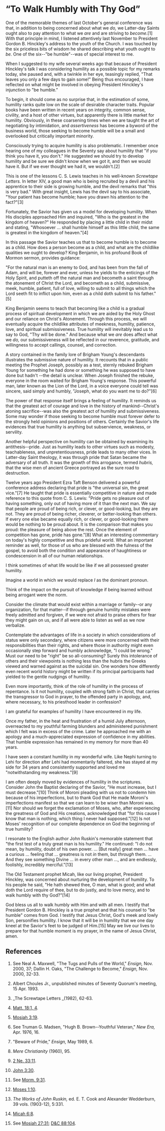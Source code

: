 # “To Walk Humbly with Thy God”

One of the memorable themes of last October's general conference was that, in
addition to being concerned about what we _do,_ we Latter-day Saints ought
also to pay attention to what we _are_ and are striving to _become._[1] With
that principle in mind, I listened attentively last November to President
Gordon B. Hinckley's address to the youth of the Church. I was touched by the
six priceless bits of wisdom he shared describing what youth ought to _be._
One of the six--"be humble"--was of special interest to me.

When I suggested to my wife several weeks ago that because of President
Hinckley's talk I was considering humility as a possible topic for my remarks
today, she paused and, with a twinkle in her eye, teasingly replied, "That
leaves you only a few days to gain some!" Being thus encouraged, I have
reflected on what might be involved in obeying President Hinckley's injunction
to "be humble."

To begin, it should come as no surprise that, in the estimation of some,
humility ranks quite low on the scale of desirable character traits. Popular
books have been written in recent years on integrity, common sense, civility,
and a host of other virtues, but apparently there is little market for
humility. Obviously, in these coarsening times when we are taught the art of
negotiating by intimidation, and _assertiveness_ has become a byword of the
business world, those seeking to become humble will be a small and overlooked
but critically important minority.

Consciously trying to acquire humility is also problematic. I remember once
hearing one of my colleagues in the Seventy say about humility that "if you
think you have it, you don't." He suggested we should try to develop humility
and be sure we didn't know when we got it, and then we would have it. But if
we ever thought we had it, we wouldn't.[2]

This is one of the lessons C. S. Lewis teaches in his well-known _Screwtape
Letters._ In letter XIV, a good man who is being recruited by a devil and his
apprentice to their side is growing humble, and the devil remarks that "this
is very bad." With great insight, Lewis has the devil say to his associate,
"Your patient has become humble; have you drawn his attention to the fact?"[3]

Fortunately, the Savior has given us a model for developing humility. When His
disciples approached Him and inquired, "Who is the greatest in the kingdom of
heaven?" He responded by placing a little child in their midst and stating,
"Whosoever ... shall humble himself as this little child, the same is greatest
in the kingdom of heaven."[4]

In this passage the Savior teaches us that to become humble is to become as a
child. How does a person become as a child, and what are the childlike
qualities we ought to develop? King Benjamin, in his profound Book of Mormon
sermon, provides guidance:

"For the natural man is an enemy to God, and has been from the fall of Adam,
and will be, forever and ever, unless he yields to the enticings of the Holy
Spirit, and putteth off the natural man and becometh a saint through the
atonement of Christ the Lord, and becometh as a child, submissive, meek,
humble, patient, full of love, willing to submit to all things which the Lord
seeth fit to inflict upon him, even as a child doth submit to his father."[5]

King Benjamin seems to teach that becoming like a child is a gradual process
of spiritual development in which we are aided by the Holy Ghost and our
reliance on Christ's Atonement. Through this process, we will eventually
acquire the childlike attributes of meekness, humility, patience, love, and
spiritual submissiveness. True humility will inevitably lead us to say to God,
"Thy will be done." And because what we _are_ does affect what we _do,_ our
submissiveness will be reflected in our reverence, gratitude, and willingness
to accept callings, counsel, and correction.

A story contained in the family lore of Brigham Young's descendants
illustrates the submissive nature of humility. It recounts that in a public
meeting the Prophet Joseph, possibly as a test, sternly rebuked Brigham Young
for something he had done or something he was supposed to have done but hadn't
--the detail is unclear. When Joseph finished the rebuke, everyone in the room
waited for Brigham Young's response. This powerful man, later known as the
Lion of the Lord, in a voice everyone could tell was sincere, said simply and
humbly, "Joseph, what do you want me to do?"[6]

The power of that response itself brings a feeling of humility. It reminds us
that the greatest act of courage and love in the history of mankind--Christ's
atoning sacrifice--was also the greatest act of humility and submissiveness.
Some may wonder if those seeking to become humble must forever defer to the
strongly held opinions and positions of others. Certainly the Savior's life
evidences that true humility is anything but subservience, weakness, or
servility.

Another helpful perspective on humility can be obtained by examining its
antithesis--pride. Just as humility leads to other virtues such as modesty,
teachableness, and unpretentiousness, pride leads to many other vices. In
Latter-day Saint theology, it was through pride that Satan became the
adversary of all truth. It was the growth of this arrogance, termed _hubris,_
that the wise men of ancient Greece portrayed as the sure road to destruction.

Twelve years ago President Ezra Taft Benson delivered a powerful conference
address declaring that pride is "the universal sin, the great vice."[7] He
taught that pride is essentially competitive in nature and made reference to
this quote from C. S. Lewis: "Pride gets no pleasure out of having something,
only out of having more of it than the next man. We say that people are proud
of being rich, or clever, or good-looking, but they are not. They are proud of
being richer, cleverer, or better-looking than others. If every one else
became equally rich, or clever, or good-looking there would be nothing to be
proud about. It is the comparison that makes you proud: the pleasure of being
above the rest. Once the element of competition has gone, pride has gone."[8]
What an interesting commentary on today's highly competitive and thus prideful
world. What an important reminder as well, for those of us who are blessed
with the fulness of the gospel, to avoid both the condition and appearance of
haughtiness or condescension in all of our human relationships.

I think sometimes of what life would be like if we all possessed greater
humility.

Imagine a world in which _we_ would replace _I_ as the dominant pronoun.

Think of the impact on the pursuit of knowledge if being learned without being
arrogant were the norm.

Consider the climate that would exist within a marriage or family--or any
organization, for that matter--if through genuine humility mistakes were
freely admitted and forgiven, if we were not afraid to praise others for fear
they might gain on us, and if all were able to listen as well as we now
verbalize.

Contemplate the advantages of life in a society in which considerations of
status were only secondary, where citizens were more concerned with their
responsibilities than their rights, and where those in authority might even
occasionally step forward and humbly acknowledge, "I could be wrong." Must our
need to be "right" be so all-consuming? Surely this intolerance of others and
their viewpoints is nothing less than the hubris the Greeks viewed and warned
against as the suicidal sin. One wonders how differently even recent world
history might be written if its principal participants had yielded to the
gentle nudgings of humility.

Even more importantly, think of the role of humility in the process of
repentance. Is it not humility, coupled with strong faith in Christ, that
carries the transgressor to God in prayer, to the offended party in apology,
and, where necessary, to his priesthood leader in confession?

I am grateful for examples of humility I have encountered in my life.

Once my father, in the heat and frustration of a humid July afternoon,
overreacted to my youthful farming blunders and administered punishment which
I felt was in excess of the crime. Later he approached me with an apology and
a much-appreciated expression of confidence in my abilities. That humble
expression has remained in my memory for more than 40 years.

I have seen a constant humility in my wonderful wife. Like Nephi turning to
Lehi for direction after Lehi had momentarily faltered, she has stayed at my
side for 34 years and consistently supported and loved me "notwithstanding my
weakness."[9]

I am often deeply moved by evidences of humility in the scriptures. Consider
John the Baptist declaring of the Savior, "He must increase, but I must
decrease."[10] Think of Moroni pleading with us not to condemn him because of
his imperfections, but to thank God that He made Moroni's imperfections
manifest so that we can learn to be wiser than Moroni was.[11] Nor should we
forget the exclamation of Moses, who, after experiencing the greatness of God
and His creations, acknowledged that "for this cause I know that man is
nothing, which thing I never had supposed."[12] Is not Moses' recognition of
our complete dependence on God the beginning of true humility?

I resonate to the English author John Ruskin's memorable statement that "the
first test of a truly great man is his humility." He continued: "I do not
mean, by humility, doubt of his own power. ... [But really] great men ... have a
curious ... feeling that ... greatness is not _in_ them, but _through_ them. ... And
they see something Divine ... in every other man ..., and are endlessly,
foolishly, incredibly merciful."[13]

The Old Testament prophet Micah, like our living prophet, President Hinckley,
was concerned about nurturing the development of humility. To his people he
said, "He hath shewed thee, O man, what is good; and what doth the Lord
require of thee, but to do justly, and to love mercy, and to walk humbly with
thy God?"[14]

God bless us all to walk humbly with Him and with all men. I testify that
President Gordon B. Hinckley is a true prophet and that his counsel to "be
humble" comes from God. I testify that Jesus Christ, God's meek and lowly Son,
personifies humility. I know that it will be in humility that we one day kneel
at the Savior's feet to be judged of Him.[15] May we live our lives to prepare
for that humble moment is my prayer, in the name of Jesus Christ, amen.

## References

  1. See Neal A. Maxwell, "The Tugs and Pulls of the World," _Ensign,_ Nov. 2000, 37; Dallin H. Oaks, "The Challenge to Become," _Ensign,_ Nov. 2000, 32-33.

  2. Albert Choules Jr., unpublished minutes of Seventy Quorum's meeting, 15 Apr. 1993.

  3. _The Screwtape Letters _(1982), 62-63.

  4. [Matt. 18:1, 4](https://www.lds.org/scriptures/nt/matt/18.1,4?lang=eng#0).

  5. [Mosiah 3:19](https://www.lds.org/scriptures/bofm/mosiah/3.19?lang=eng#18).

  6. See Truman G. Madsen, "Hugh B. Brown--Youthful Veteran," _New Era,_ Apr. 1976, 16.

  7. "Beware of Pride," _Ensign,_ May 1989, 6.

  8. _Mere Christianity_ (1960), 95.

  9. [2 Ne. 33:11](https://www.lds.org/scriptures/bofm/2-ne/33.11?lang=eng#10).

  10. [John 3:30](https://www.lds.org/scriptures/nt/john/3.30?lang=eng#29).

  11. See [Morm. 9:31](https://www.lds.org/scriptures/bofm/morm/9.31?lang=eng#30).

  12. [Moses 1:10](https://www.lds.org/scriptures/pgp/moses/1.10?lang=eng#9).

  13. _The Works of John Ruskin,_ ed. E. T. Cook and Alexander Wedderburn, 39 vols. (1903-12), 5:331.

  14. [Micah 6:8](https://www.lds.org/scriptures/ot/micah/6.8?lang=eng#7).

  15. See [Mosiah 27:31](https://www.lds.org/scriptures/bofm/mosiah/27.31?lang=eng#30); [D&amp;C 88:104](https://www.lds.org/scriptures/dc-testament/dc/88.104?lang=eng#103).


